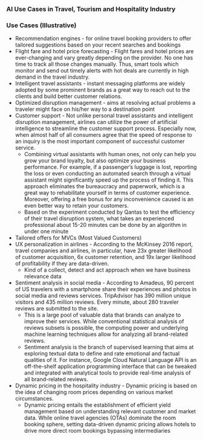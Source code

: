 ### AI Use Cases in Travel, Tourism and Hospitality Industry

### Use Cases (Illustrative)

- Recommendation engines - for online travel booking providers to offer tailored suggestions based on your recent searches and bookings
- Flight fare and hotel price forecasting - Flight fares and hotel prices are ever-changing and vary greatly depending on the provider. No one has time to track all those changes manually. Thus, smart tools which monitor and send out timely alerts with hot deals are currently in high demand in the travel industry.
- Intelligent travel assistants - instant messaging platforms are widely adopted by some prominent brands as a great way to reach out to the clients and build better customer relations.
- Optimized disruption management - aims at resolving actual problems a traveler might face on his/her way to a destination point
- Customer support - Not unlike personal travel assistants and intelligent disruption management, airlines can utilize the power of artificial intelligence to streamline the customer support process. Especially now, when almost half of all consumers agree that the speed of response to an inquiry is the most important component of successful customer service.
  - Combining virtual assistants with human ones, not only can help you grow your brand loyalty, but also optimize your business performance. For example, if a passenger’s luggage is lost, reporting the loss or even conducting an automated search through a virtual assistant might significantly speed up the process of finding it. This approach eliminates the bureaucracy and paperwork, which is a great way to rehabilitate yourself in terms of customer experience. Moreover, offering a free bonus for any inconvenience caused is an even better way to retain your customers.
  - Based on the experiment conducted by Qantas to test the efficiency of their travel disruption system, what takes an experienced professional about 15-20 minutes can be done by an algorithm in under one minute
- Tailored offers for MVCs (Most Valued Customers)
- UX personalization in airlines - According to the McKinsey 2016 report, travel companies and airlines, in particular, have 23x greater likelihood of customer acquisition, 6x customer retention, and 19x larger likelihood of profitability if they are data-driven.
  - Kind of a collect, detect and act approach when we have business relevance data
- Sentiment analysis in social media - According to Amadeus, 90 percent of US travelers with a smartphone share their experiences and photos in social media and reviews services. TripAdvisor has 390 million unique visitors and 435 million reviews. Every minute, about 280 traveler reviews are submitted to the site.
  - This is a large pool of valuable data that brands can analyze to improve their services. While conventional statistical analysis of reviews subsets is possible, the computing power and underlying machine learning techniques allow for analyzing all brand-related reviews.
  - Sentiment analysis is the branch of supervised learning that aims at exploring textual data to define and rate emotional and factual qualities of it. For instance, Google Cloud Natural Language API is an off-the-shelf application programming interface that can be tweaked and integrated with analytical tools to provide real-time analysis of all brand-related reviews.
- Dynamic pricing in the hospitality industry - Dynamic pricing is based on the idea of changing room prices depending on various market circumstances.
  - Dynamic pricing entails the establishment of efficient yield management based on understanding relevant customer and market data. While online travel agencies (OTAs) dominate the room booking sphere, setting data-driven dynamic pricing allows hotels to drive more direct room bookings bypassing intermediaries
